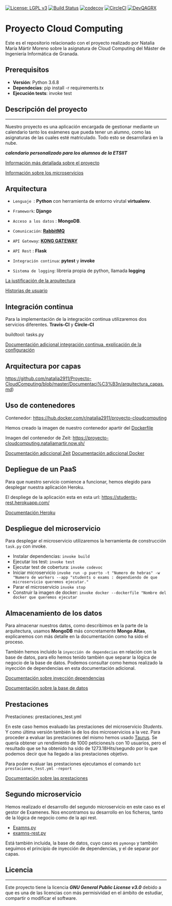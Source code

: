[![License: LGPL v3](https://img.shields.io/badge/License-LGPL%20v3-blue.svg)](https://www.gnu.org/licenses/lgpl-3.0)
[![Build Status](https://travis-ci.com/natalia2911/Proyecto-CloudComputing.svg?branch=master)](https://travis-ci.com/natalia2911/Proyecto-CloudComputing)
[![codecov](https://codecov.io/gh/natalia2911/Proyecto-CloudComputing/branch/master/graph/badge.svg)](https://codecov.io/gh/natalia2911/Proyecto-CloudComputing)
[![CircleCI](https://circleci.com/gh/natalia2911/Proyecto-CloudComputing.svg?style=svg)](https://circleci.com/gh/natalia2911/Proyecto-CloudComputing)
[![DevQAGRX](https://img.shields.io/badge/DevQAGRX-blueviolet?style=for-the-badge&logo=Git)](https://github.com/JJ/curso-tdd)
# Proyecto Cloud Computing


Este es el repositorio relacionado con el proyecto realizado por Natalia María Mártir Moreno sobre la asignatura de Cloud Computing del Máster de Ingeniería Informática de Granada.

## Prerequisitos

- **Versión**: Python 3.6.8
- **Dependecias**: pip install -r requirements.tx
- **Ejecución tests**: invoke test

## Descripción del proyecto
--- 
Nuestro proyecto es una aplicación encargada de gestionar mediante un calendario tanto los exámenes que pueda tener un alumno, como las asignaturas de las cuales esté matriculado. Todo esto se desarrollará en la nube.

***calendario personalizado para los alumnos de la ETSIIT***

[Información más detallada sobre el proyecto](https://github.com/natalia2911/Proyecto-CloudComputing/blob/master/Documentación/DescripcionProyecto.md)


[Información sobre los microservicios](https://github.com/natalia2911/Proyecto-CloudComputing/blob/master/Documentación/microservicios.md)


## Arquitectura

- `Lenguaje `: **Python** con herramienta de entorno virutal **virtualenv**.

- `Framework`:  **Django** 

- `Acceso a los datos` : **MongoDB**.

- `Comunicación`:  **[RabbitMQ](https://www.rabbitmq.com/)**

- `API Gateway`: **[KONG GATEWAY](https://konghq.com/kong/)** 

- `API Rest` : **Flask** 

- `Integración continua`: **pytest** y **invoke** 

- `Sistema de logging`:  libreria propia de python, llamada **logging**


[La justificación de la arquitectura](https://github.com/natalia2911/Proyecto-CloudComputing/blob/master/Documentación/arquitectura_descrip.md)

[Historias de usuario](https://github.com/natalia2911/Proyecto-CloudComputing/blob/master/Documentación/historias_usuario.md)


## Integración continua

Para la implementación de la integración continua utilizaremos dos servicios diferentes. **Travis-CI** y **Circle-CI**

buildtool: tasks.py

[Documentación adicional integración continua, explicación de la configuración](https://github.com/natalia2911/Proyecto-CloudComputing/blob/master/Documentaci%C3%B3n/integracion_continua.md)

## Arquitectura por capas

https://github.com/natalia2911/Proyecto-CloudComputing/blob/master/Documentaci%C3%B3n/arquitectura_capas.md)

## Uso de contenedores

Contenedor: https://hub.docker.com/r/natalia2911/proyecto-cloudcomputing

Hemos creado la imagen de nuestro contenedor apartir del [Dockerfile](https://github.com/natalia2911/Proyecto-CloudComputing/blob/master/Dockerfile)

Imagen del contenedor de Zeit: https://proyecto-cloudcomputing.nataliamartir.now.sh/

[Documentación adiccional Zeit](https://github.com/natalia2911/Proyecto-CloudComputing/blob/master/Documentaci%C3%B3n/doc-zeit.md)
[Documentación adiccional Docker](https://github.com/natalia2911/Proyecto-CloudComputing/blob/master/Documentaci%C3%B3n/doc-docker.md)

## Depliegue de un PaaS

Para que nuestro servicio comience a funcionar, hemos elegido para desplegar nuestra aplicación Heroku.

El despliege de la aplicación esta en esta url: https://students-rest.herokuapp.com/

[Documentación Heroku](https://github.com/natalia2911/Proyecto-CloudComputing/blob/master/Documentaci%C3%B3n/doc-heroku.md)

## Despliegue del microservicio

Para desplegar el microservicio utilizaremos la herramienta de construcción `task.py` con invoke.

* Instalar dependencias: `invoke build`
* Ejecutar los test: `invoke test`
* Ejecutar test de cobertura: `invoke codevoc`
* Iniciar microservicio `invoke run -p puerto -t "Numero de hebras" -w "Numero de workers --app "students o exams : dependiendo de que microservicio queremos ejecutar."`
* Parar el microservicio `invoke stop`
* Construir la imagen de docker: `invoke docker --dockerfile "Nombre del docker que queremos ejecutar`

## Almacenamiento de los datos

Para almacenar nuestros datos, como describimos en la parte de la arquitectura, usamos **MongoDB** más concretamente **Mongo Altas**, explicaremos con más detalle en la documentación como ha sido el proceso.

También hemos incluido la `inyección de dependecias` en relación con la base de datos, para ello hemos tenido también que separar la lógica de negocio de la base de datos. Podemos consultar como hemos realizado la inyección de dependencias en esta documentación adicional.

[Documentación sobre inyección dependencias](https://github.com/natalia2911/Proyecto-CloudComputing/blob/master/Documentaci%C3%B3n/inyeccion.md)

[Documentación sobre la base de datos](https://github.com/natalia2911/Proyecto-CloudComputing/blob/master/Documentaci%C3%B3n/basededatos.md)

## Prestaciones 

Prestaciones: prestaciones_test.yml

En este caso hemos evaluado las prestaciones del microservicio *Students*. Y como última versión también la de los dos microservicios a la vez.
Para proceder a evaluar las prestaciones del mismo hemos usado [Taurus](https://gettaurus.org/).
Se quería obtener un rendimiento de 1000 peticiones/s con 10 usuarios, pero el resultado que se ha obtenido ha sido de 1273.18Hits/segundo por lo que podemos decir que ha llegado a las prestaciones objetivo.

Para poder evaluar las prestaciones ejecutamos el comando `bzt prestaciones_test.yml -report`

[Documentación sobre las prestaciones](https://github.com/natalia2911/Proyecto-CloudComputing/blob/master/Documentaci%C3%B3n/prestaciones.md)


## Segundo microservicio
Hemos realizado el desarrollo del segundo microservicio en este caso es el gestor de Examenes.
Nos encontramos su desarrollo en los ficheros, tanto de la lógica de negocio como de la api rest.

* [Examns.py](https://github.com/natalia2911/Proyecto-CloudComputing/blob/master/src/Exams.py)
* [examns-rest.py](https://github.com/natalia2911/Proyecto-CloudComputing/blob/master/src/examns-rest.py)

Está también incluida, la base de datos, cuyo caso es `pymongo` y también seguimos el principio de inyección de dependencias, y el de separar por capas.

## Licencia
---
Este proyecto tiene la licencia ***GNU General Public License v3.0*** debido a que es una de las licencias con más permisividad en el ámbito de estudiar, compartir o modificar el software.

